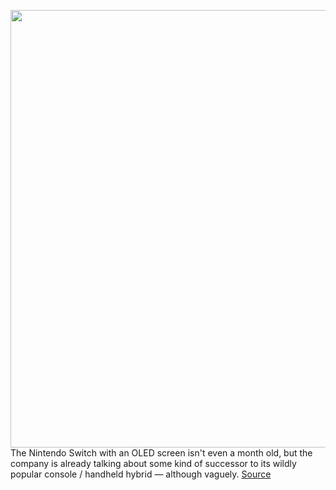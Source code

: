 <img src='https://cdn.vox-cdn.com/thumbor/BCbGAwaIwQQWkycCbjySslJ51uE=/0x0:2040x1360/1200x800/filters:focal(857x517:1183x843)/cdn.vox-cdn.com/uploads/chorus_image/image/70101275/cfaulkner_210921_4751_0004.0.jpg' width='700px' /><br/>
The Nintendo Switch with an OLED screen isn't even a month old, but the company is already talking about some kind of successor to its wildly popular console / handheld hybrid — although vaguely.
<a href='https://www.theverge.com/2021/11/5/22765498/nintendo-next-gaming-system-console-release-year-switch-oled'> Source <a/>
